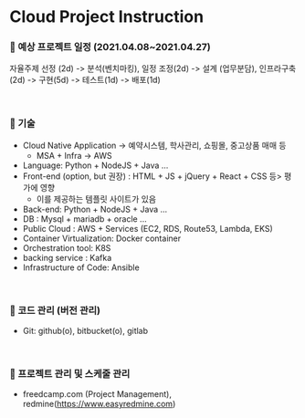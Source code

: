 # Cloud Project Instruction

### :cactus: 예상 프로젝트 일정 (2021.04.08~2021.04.27)

자율주제 선정 (2d) -> 분석(벤치마킹), 일정 조정(2d) -> 설계 (업무분담), 인프라구축(2d) -> 구현(5d) -> 테스트(1d) -> 배포(1d)

<br>

### :tanabata_tree: 기술

- Cloud Native Application -> 예약시스템, 학사관리, 쇼핑몰, 중고상품 매매 등
  - MSA + Infra -> AWS
- Language: Python + NodeJS + Java ...
- Front-end (option, but 권장) :  HTML + JS + jQuery + React + CSS 등> 평가에 영향
  - 이를 제공하는 템플릿 사이트가 있음
- Back-end: Python + NodeJS + Java ...
- DB : Mysql + mariadb + oracle ...
- Public Cloud : AWS + Services (EC2, RDS, Route53, Lambda, EKS)
- Container Virtualization: Docker container
- Orchestration tool: K8S
- backing service : Kafka
- Infrastructure of Code: Ansible

<br>

### :seedling: 코드 관리 (버전 관리)

- Git: github(o), bitbucket(o), gitlab

<br>

### :palm_tree: 프로젝트 관리 및 스케줄 관리

- freedcamp.com (Project Management), redmine(https://www.easyredmine.com)
